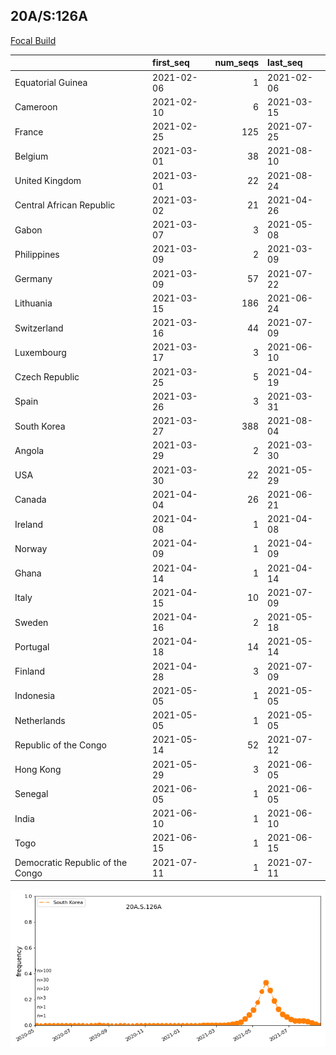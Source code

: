 

## 20A/S:126A
[Focal Build](https://nextstrain.org/groups/neherlab/ncov/20A.S.126A)

|                                  | first_seq   |   num_seqs | last_seq   |
|:---------------------------------|:------------|-----------:|:-----------|
| Equatorial Guinea                | 2021-02-06  |          1 | 2021-02-06 |
| Cameroon                         | 2021-02-10  |          6 | 2021-03-15 |
| France                           | 2021-02-25  |        125 | 2021-07-25 |
| Belgium                          | 2021-03-01  |         38 | 2021-08-10 |
| United Kingdom                   | 2021-03-01  |         22 | 2021-08-24 |
| Central African Republic         | 2021-03-02  |         21 | 2021-04-26 |
| Gabon                            | 2021-03-07  |          3 | 2021-05-08 |
| Philippines                      | 2021-03-09  |          2 | 2021-03-09 |
| Germany                          | 2021-03-09  |         57 | 2021-07-22 |
| Lithuania                        | 2021-03-15  |        186 | 2021-06-24 |
| Switzerland                      | 2021-03-16  |         44 | 2021-07-09 |
| Luxembourg                       | 2021-03-17  |          3 | 2021-06-10 |
| Czech Republic                   | 2021-03-25  |          5 | 2021-04-19 |
| Spain                            | 2021-03-26  |          3 | 2021-03-31 |
| South Korea                      | 2021-03-27  |        388 | 2021-08-04 |
| Angola                           | 2021-03-29  |          2 | 2021-03-30 |
| USA                              | 2021-03-30  |         22 | 2021-05-29 |
| Canada                           | 2021-04-04  |         26 | 2021-06-21 |
| Ireland                          | 2021-04-08  |          1 | 2021-04-08 |
| Norway                           | 2021-04-09  |          1 | 2021-04-09 |
| Ghana                            | 2021-04-14  |          1 | 2021-04-14 |
| Italy                            | 2021-04-15  |         10 | 2021-07-09 |
| Sweden                           | 2021-04-16  |          2 | 2021-05-18 |
| Portugal                         | 2021-04-18  |         14 | 2021-05-14 |
| Finland                          | 2021-04-28  |          3 | 2021-07-09 |
| Indonesia                        | 2021-05-05  |          1 | 2021-05-05 |
| Netherlands                      | 2021-05-05  |          1 | 2021-05-05 |
| Republic of the Congo            | 2021-05-14  |         52 | 2021-07-12 |
| Hong Kong                        | 2021-05-29  |          3 | 2021-06-05 |
| Senegal                          | 2021-06-05  |          1 | 2021-06-05 |
| India                            | 2021-06-10  |          1 | 2021-06-10 |
| Togo                             | 2021-06-15  |          1 | 2021-06-15 |
| Democratic Republic of the Congo | 2021-07-11  |          1 | 2021-07-11 |

![Overall trends 20A.S.126A](/overall_trends_figures/overall_trends_20A.S.126A.png)